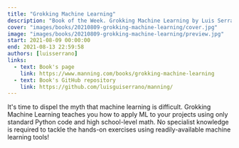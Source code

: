 ```yaml
---
title: "Grokking Machine Learning"
description: "Book of the Week. Grokking Machine Learning by Luis Serrano"
cover: "images/books/20210809-grokking-machine-learning/cover.jpg"
image: "images/books/20210809-grokking-machine-learning/preview.jpg"
start: 2021-08-09 00:00:00
end: 2021-08-13 22:59:58
authors: [luisserrano]
links: 
  - text: Book's page
    link: https://www.manning.com/books/grokking-machine-learning
  - text: Book's GitHub repository
    link: https://github.com/luisguiserrano/manning/
---
```


It's time to dispel the myth that machine learning is difficult. Grokking Machine Learning
teaches you how to apply ML to your projects using only standard Python code and high school-level
math. No specialist knowledge is required to tackle the hands-on exercises using readily-available
machine learning tools!
